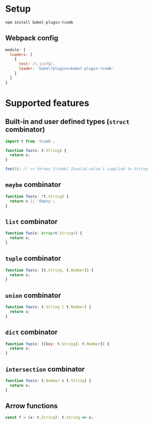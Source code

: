 # Setup

```sh
npm install babel-plugin-tcomb
```

## Webpack config

```js
module: {
  loaders: [
    {
      test: /\.jsx?$/,
      loader: 'babel?plugins=babel-plugin-tcomb'
    }
  ]
}
```

# Supported features

## Built-in and user defined types (`struct` combinator)

```js
import t from 'tcomb';

function foo(x: t.String) {
  return x;
}

foo(1); // => throws [tcomb] Invalid value 1 supplied to String
```

## `maybe` combinator

```js
function foo(x: ?t.String) {
  return x || 'Empty';
}
```

## `list` combinator

```js
function foo(x: Array<t.String>) {
  return x;
}
```

## `tuple` combinator

```js
function foo(x: [t.String, t.Number]) {
  return x;
}
```

## `union` combinator

```js
function foo(x: t.String | t.Number) {
  return x;
}
```

## `dict` combinator

```js
function foo(x: {[key: t.String]: t.Number}) {
  return x;
}
```

## `intersection` combinator

```js
function foo(x: t.Number & t.String) {
  return x;
}
```

## Arrow functions

```js
const f = (x: t.String): t.String => x;
```
